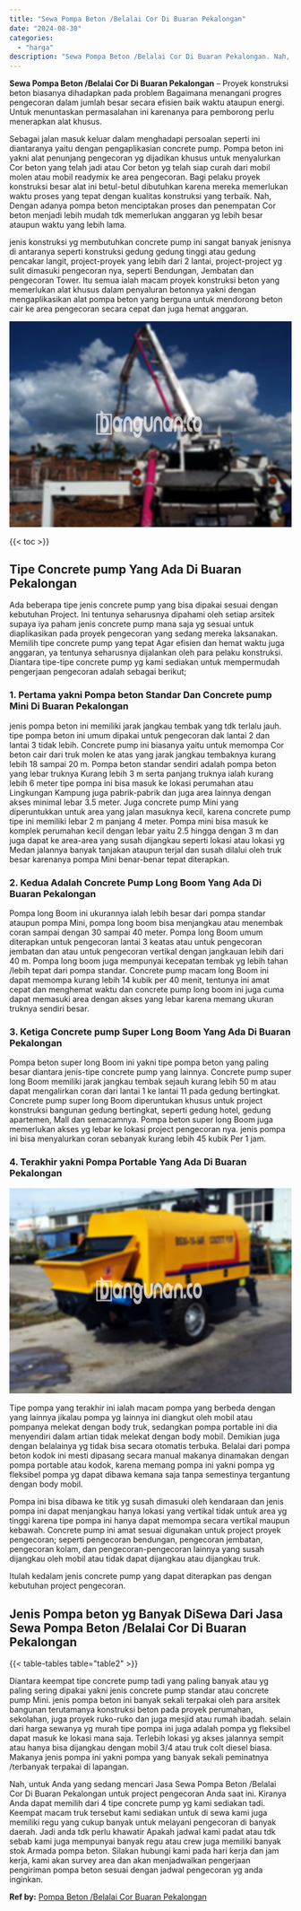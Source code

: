 ```yaml
---
title: "Sewa Pompa Beton /Belalai Cor Di Buaran Pekalongan"
date: "2024-08-30"
categories: 
  - "harga"
description: "Sewa Pompa Beton /Belalai Cor Di Buaran Pekalongan. Nah, untuk Anda yang sedang mencari Jasa Sewa Pompa Beton /Belalai Cor Di Buaran Pekalongan untuk project..."
---
```


**Sewa Pompa Beton /Belalai Cor Di Buaran Pekalongan** – Proyek konstruksi beton biasanya dihadapkan pada problem Bagaimana menangani progres pengecoran dalam jumlah besar secara efisien baik waktu ataupun energi. Untuk menuntaskan permasalahan ini karenanya para pemborong perlu menerapkan alat khusus.

Sebagai jalan masuk keluar dalam menghadapi persoalan seperti ini diantaranya yaitu dengan pengaplikasian concrete pump. Pompa beton ini yakni alat penunjang pengecoran yg dijadikan khusus untuk menyalurkan Cor beton yang telah jadi atau Cor beton yg telah siap curah dari mobil molen atau mobil readymix ke area pengecoran. Bagi pelaku proyek konstruksi besar alat ini betul-betul dibutuhkan karena mereka memerlukan waktu proses yang tepat dengan kualitas konstruksi yang terbaik. Nah, Dengan adanya pompa beton menciptakan proses dan penempatan Cor beton menjadi lebih mudah tdk memerlukan anggaran yg lebih besar ataupun waktu yang lebih lama.

jenis konstruksi yg membutuhkan concrete pump ini sangat banyak jenisnya di antaranya seperti konstruksi gedung gedung tinggi atau gedung pencakar langit, project-proyek yang lebih dari 2 lantai, project-project yg sulit dimasuki pengecoran nya, seperti Bendungan, Jembatan dan pengecoran Tower. Itu semua ialah macam proyek konstruksi beton yang memerlukan alat khusus dalam penyaluran betonnya yakni dengan mengaplikasikan alat pompa beton yang berguna untuk mendorong beton cair ke area pengecoran secara cepat dan juga hemat anggaran.

![Sewa Pompa Beton /Belalai Cor Di Buaran Pekalongan](/images/sewa-concrete-pump-04.png)

{{< toc >}}

## Tipe Concrete pump Yang Ada Di Buaran Pekalongan

Ada beberapa tipe jenis concrete pump yang bisa dipakai sesuai dengan kebutuhan Project. Ini tentunya seharusnya dipahami oleh setiap arsitek supaya iya paham jenis concrete pump mana saja yg sesuai untuk diaplikasikan pada proyek pengecoran yang sedang mereka laksanakan. Memilih tipe concrete pump yang tepat Agar efisien dan hemat waktu juga anggaran, ya tentunya seharusnya dijalankan oleh para pelaku konstruksi. Diantara tipe-tipe concrete pump yg kami sediakan untuk mempermudah pengerjaan pengecoran adalah sebagai berikut;

### 1\. Pertama yakni Pompa beton Standar Dan Concrete pump Mini Di Buaran Pekalongan

jenis pompa beton ini memiliki jarak jangkau tembak yang tdk terlalu jauh. tipe pompa beton ini umum dipakai untuk pengecoran dak lantai 2 dan lantai 3 tidak lebih. Concrete pump ini biasanya yaitu untuk memompa Cor beton cair dari truk molen ke atas yang jarak jangkau tembaknya kurang lebih 18 sampai 20 m. Pompa beton standar sendiri adalah pompa beton yang lebar truknya Kurang lebih 3 m serta panjang truknya ialah kurang lebih 6 meter tipe pompa ini bisa masuk ke lokasi perumahan atau Lingkungan Kampung juga pabrik-pabrik dan juga area lainnya dengan akses minimal lebar 3.5 meter. Juga concrete pump Mini yang diperuntukkan untuk area yang jalan masuknya kecil, karena concrete pump tipe ini memiliki lebar 2 m panjang 4 meter. Pompa mini bisa masuk ke komplek perumahan kecil dengan lebar yaitu 2.5 hingga dengan 3 m dan juga dapat ke area-area yang susah dijangkau seperti lokasi atau lokasi yg Medan jalannya banyak tanjakan ataupun terjal dan susah dilalui oleh truk besar karenanya pompa Mini benar-benar tepat diterapkan.

### 2\. Kedua Adalah Concrete Pump Long Boom Yang Ada Di Buaran Pekalongan

Pompa long Boom ini ukurannya ialah lebih besar dari pompa standar ataupun pompa Mini, pompa long boom bisa menjangkau atau menembak coran sampai dengan 30 sampai 40 meter. Pompa long Boom umum diterapkan untuk pengecoran lantai 3 keatas atau untuk pengecoran jembatan dan atau untuk pengecoran vertikal dengan jangkauan lebih dari 40 m. Pompa long boom juga mempunyai kecepatan tembak yg lebih tahan /lebih tepat dari pompa standar. Concrete pump macam long Boom ini dapat memompa kurang lebih 14 kubik per 40 menit, tentunya ini amat cepat dan menghemat waktu dan concrete pump long boom ini juga cuma dapat memasuki area dengan akses yang lebar karena memang ukuran truknya sendiri besar.

### 3\. Ketiga Concrete pump Super Long Boom Yang Ada Di Buaran Pekalongan

Pompa beton super long Boom ini yakni tipe pompa beton yang paling besar diantara jenis-tipe concrete pump yang lainnya. Concrete pump super long Boom memiliki jarak jangkau tembak sejauh kurang lebih 50 m atau dapat mengalirkan coran dari lantai 1 ke lantai 11 pada gedung bertingkat. Concrete pump super long Boom diperuntukan khusus untuk project konstruksi bangunan gedung bertingkat, seperti gedung hotel, gedung apartemen, Mall dan semacamnya. Pompa beton super long Boom juga memerlukan akses yg lebar ke lokasi project pengecoran nya. jenis pompa ini bisa menyalurkan coran sebanyak kurang lebih 45 kubik Per 1 jam.

### 4\. Terakhir yakni Pompa Portable Yang Ada Di Buaran Pekalongan

![Sewa Pompa Beton /Belalai Cor Di Buaran Pekalongan](/images/sewa-concrete-pump-13.png)

Tipe pompa yang terakhir ini ialah macam pompa yang berbeda dengan yang lainnya jikalau pompa yg lainnya ini diangkut oleh mobil atau pompanya melekat dengan body truk, sedangkan pompa portable ini dia menyendiri dalam artian tidak melekat dengan body mobil. Demikian juga dengan belalainya yg tidak bisa secara otomatis terbuka. Belalai dari pompa beton kodok ini mesti dipasang secara manual makanya dinamakan dengan pompa portable atau kodok, karena memang pompa ini yakni pompa yg fleksibel pompa yg dapat dibawa kemana saja tanpa semestinya tergantung dengan body mobil.

Pompa ini bisa dibawa ke titik yg susah dimasuki oleh kendaraan dan jenis pompa ini dapat menjangkau hanya lokasi yang vertikal tidak untuk area yg tinggi karena tipe pompa ini hanya dapat memompa secara vertikal maupun kebawah. Concrete pump ini amat sesuai digunakan untuk project proyek pengecoran; seperti pengecoran bendungan, pengecoran jembatan, pengecoran kolam, dan pengecoran-pengecoran lainnya yang susah dijangkau oleh mobil atau tidak dapat dijangkau atau dijangkau truk.

Itulah kedalam jenis concrete pump yang dapat diterapkan pas dengan kebutuhan project pengecoran.

## Jenis Pompa beton yg Banyak DiSewa Dari Jasa Sewa Pompa Beton /Belalai Cor Di Buaran Pekalongan

{{< table-tables table="table2" >}}

Diantara keempat tipe concrete pump tadi yang paling banyak atau yg paling sering dipakai yakni jenis concrete pump standar atau concrete pump Mini. jenis pompa beton ini banyak sekali terpakai oleh para arsitek bangunan terutamanya konstruksi beton pada proyek perumahan, sekolahan, juga proyek ruko-ruko dan juga mesjid atau rumah ibadah. selain dari harga sewanya yg murah tipe pompa ini juga adalah pompa yg fleksibel dapat masuk ke lokasi mana saja. Terlebih lokasi yg akses jalannya sempit atau hanya bisa dijangkau dengan mobil 3/4 atau truk colt diesel biasa. Makanya jenis pompa ini yakni pompa yang banyak sekali peminatnya /terbanyak terpakai di lapangan.

Nah, untuk Anda yang sedang mencari Jasa Sewa Pompa Beton /Belalai Cor Di Buaran Pekalongan untuk project pengecoran Anda saat ini. Kiranya Anda dapat memilih dari 4 tipe concrete pump yg kami sediakan tadi. Keempat macam truk tersebut kami sediakan untuk di sewa kami juga memiliki regu yang cukup banyak untuk melayani pengecoran di banyak daerah. Jadi anda tdk perlu khawatir Apakah jadwal kami padat atau tdk sebab kami juga mempunyai banyak regu atau crew juga memiliki banyak stok Armada pompa beton. Silakan hubungi kami pada hari kerja dan jam kerja, kami akan survey area dan akan menjadwalkan pengerjaan pengiriman pompa beton sesuai dengan jadwal pengecoran yg anda inginkan.

**Ref by:** [Pompa Beton /Belalai Cor Buaran Pekalongan](https://id.wikipedia.org/wiki/Pompa)
